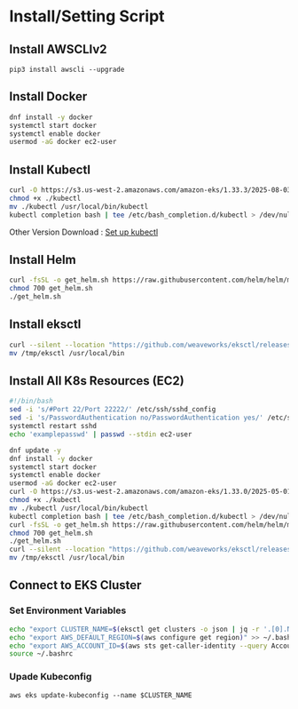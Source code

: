 # Install/Setting Script

## Install AWSCLIv2
`
pip3 install awscli --upgrade
`

## Install Docker
```bash
dnf install -y docker
systemctl start docker
systemctl enable docker
usermod -aG docker ec2-user
```

## Install Kubectl
```bash
curl -O https://s3.us-west-2.amazonaws.com/amazon-eks/1.33.3/2025-08-03/bin/linux/amd64/kubectl
chmod +x ./kubectl
mv ./kubectl /usr/local/bin/kubectl
kubectl completion bash | tee /etc/bash_completion.d/kubectl > /dev/null
```
Other Version Download : [Set up kubectl](https://docs.aws.amazon.com/eks/latest/userguide/install-kubectl.html)

## Install Helm
```bash
curl -fsSL -o get_helm.sh https://raw.githubusercontent.com/helm/helm/main/scripts/get-helm-3
chmod 700 get_helm.sh
./get_helm.sh
```

## Install eksctl
```bash
curl --silent --location "https://github.com/weaveworks/eksctl/releases/latest/download/eksctl_$(uname -s)_amd64.tar.gz" | tar xz -C /tmp
mv /tmp/eksctl /usr/local/bin
```

## Install All K8s Resources (EC2)
```bash
#!/bin/bash
sed -i 's/#Port 22/Port 22222/' /etc/ssh/sshd_config
sed -i 's/PasswordAuthentication no/PasswordAuthentication yes/' /etc/ssh/sshd_config
systemctl restart sshd
echo 'examplepasswd' | passwd --stdin ec2-user

dnf update -y
dnf install -y docker
systemctl start docker
systemctl enable docker
usermod -aG docker ec2-user
curl -O https://s3.us-west-2.amazonaws.com/amazon-eks/1.33.0/2025-05-01/bin/linux/amd64/kubectl
chmod +x ./kubectl
mv ./kubectl /usr/local/bin/kubectl
kubectl completion bash | tee /etc/bash_completion.d/kubectl > /dev/null
curl -fsSL -o get_helm.sh https://raw.githubusercontent.com/helm/helm/main/scripts/get-helm-3
chmod 700 get_helm.sh
./get_helm.sh
curl --silent --location "https://github.com/weaveworks/eksctl/releases/latest/download/eksctl_$(uname -s)_amd64.tar.gz" | tar xz -C /tmp
mv /tmp/eksctl /usr/local/bin
```

## Connect to EKS Cluster
### Set Environment Variables
```bash
echo "export CLUSTER_NAME=$(eksctl get clusters -o json | jq -r '.[0].Name')" >> ~/.bashrc
echo "export AWS_DEFAULT_REGION=$(aws configure get region)" >> ~/.bashrc
echo "export AWS_ACCOUNT_ID=$(aws sts get-caller-identity --query Account --output text)" >> ~/.bashrc
source ~/.bashrc
```
### Upade Kubeconfig
`aws eks update-kubeconfig --name $CLUSTER_NAME`